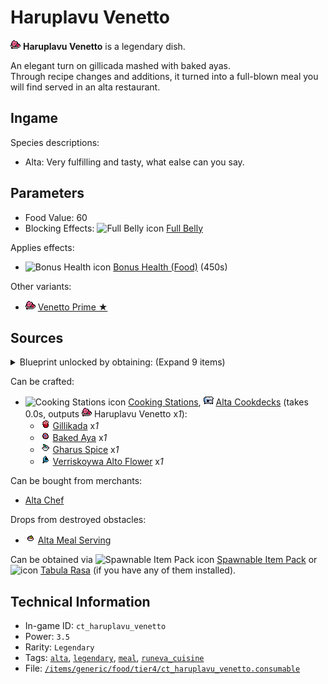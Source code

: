 # Haruplavu Venetto

<img src="https://raw.githubusercontent.com/Ceterai/Enternia/main/items/generic/food/tier4/ct_haruplavu_venetto.png" alt="Haruplavu Venetto icon" loading="lazy" width="auto" height="16px"/> **Haruplavu Venetto** is a legendary dish.

An elegant turn on gillicada mashed with baked ayas.  
Through recipe changes and additions, it turned into a full-blown meal you will find served in an alta restaurant.

## Ingame

Species descriptions:

- Alta: Very fulfilling and tasty, what ealse can you say.

## Parameters

- Food Value: 60
- Blocking Effects:  <img src="https://starbounder.org/mediawiki/images/6/60/Status_Well_Fed.png" alt="Full Belly icon" loading="lazy" width="16px" height="16px"/> [Full Belly](https://starbounder.org/Full_Belly)

Applies effects:

- <img src="https://starbounder.org/mediawiki/images/thumb/1/16/Status_Health_Boost.png/48px-Status_Health_Boost.png" alt="Bonus Health icon" loading="lazy" width="16px" height="16px"/> [Bonus Health (Food)](https://starbounder.org/Status_Effects#Stat_Boosts) (450s)

Other variants:

- <img src="https://raw.githubusercontent.com/Ceterai/Enternia/main/items/generic/food/tier4/ct_haruplavu_venetto.png" alt="Venetto Prime ★ icon" loading="lazy" width="auto" height="16px"/> [Venetto Prime ★](https://ceterai.github.io/MyEnternia/Wiki/VenettoPrime)

## Sources

<details markdown="1"><summary>Blueprint unlocked by obtaining: (Expand 9 items)</summary>

- <img src="https://raw.githubusercontent.com/Ceterai/Enternia/main/items/generic/food/tier3/ct_aya_punch.png" alt="Aya Punch icon" loading="lazy" width="auto" height="16px"/> [Aya Punch](https://ceterai.github.io/MyEnternia/Wiki/AyaPunch)
- <img src="https://raw.githubusercontent.com/Ceterai/Enternia/main/items/generic/food/tier3/ct_aya_gil_pie.png" alt="Aya-Gil Pie icon" loading="lazy" width="auto" height="16px"/> [Aya-Gil Pie](https://ceterai.github.io/MyEnternia/Wiki/Aya-GilPie)
- <img src="https://raw.githubusercontent.com/Ceterai/Enternia/main/items/generic/food/tier3/ct_aya_punch.png" alt="Bluesweet Punch ★★ icon" loading="lazy" width="auto" height="16px"/> [Bluesweet Punch ★★](https://ceterai.github.io/MyEnternia/Wiki/BluesweetPunch)
- <img src="https://raw.githubusercontent.com/Ceterai/Enternia/main/items/generic/food/tier3/ct_aya_gil_pie.png" alt="Ciranga Pie ★ icon" loading="lazy" width="auto" height="16px"/> [Ciranga Pie ★](https://ceterai.github.io/MyEnternia/Wiki/CirangaPie)
- <img src="https://raw.githubusercontent.com/Ceterai/Enternia/main/items/generic/food/tier3/ct_gil_tsay_stew.png" alt="Gharus Stew icon" loading="lazy" width="auto" height="16px"/> [Gharus Stew](https://ceterai.github.io/MyEnternia/Wiki/GharusStew)
- <img src="https://raw.githubusercontent.com/Ceterai/Enternia/main/items/generic/food/tier3/ct_gil_tsay_stew.png" alt="Gil-Tsay Stew icon" loading="lazy" width="auto" height="16px"/> [Gil-Tsay Stew](https://ceterai.github.io/MyEnternia/Wiki/Gil-TsayStew)
- <img src="https://raw.githubusercontent.com/Ceterai/Enternia/main/codex/alta/ebook/gyera.png" alt="Runeva Cuisine Book icon" loading="lazy" width="auto" height="16px"/> [Runeva Cuisine Book](https://ceterai.github.io/MyEnternia/Wiki/RunevaCuisineBook)
- <img src="https://raw.githubusercontent.com/Ceterai/Enternia/main/items/generic/food/tier3/ct_aya_gil_pie.png" alt="Runeva Pie ★★ icon" loading="lazy" width="auto" height="16px"/> [Runeva Pie ★★](https://ceterai.github.io/MyEnternia/Wiki/RunevaPie)
- <img src="https://raw.githubusercontent.com/Ceterai/Enternia/main/items/generic/food/tier3/ct_gil_tsay_stew.png" alt="Summer Cold Boil icon" loading="lazy" width="auto" height="16px"/> [Summer Cold Boil](https://ceterai.github.io/MyEnternia/Wiki/SummerColdBoil)

</details>

Can be crafted:

- <img src="https://starbounder.org/mediawiki/images/b/b2/Chic_Cooking_Table.png" alt="Cooking Stations icon" width="12" height="8"/> [Cooking Stations](https://starbounder.org/Cooking#Meal_Prep_Stations), ![ ](https://raw.githubusercontent.com/Ceterai/Enternia/main/objects/alta/cooking/cookdecks/icon.png) [Alta Cookdecks](https://ceterai.github.io/MyEnternia/Wiki/AltaCookdecks) (takes 0.0s, outputs <img src="https://raw.githubusercontent.com/Ceterai/Enternia/main/items/generic/food/tier4/ct_haruplavu_venetto.png" alt="Haruplavu Venetto icon" loading="lazy" width="auto" height="16px"/> Haruplavu Venetto x*1*):
  - <img src="https://raw.githubusercontent.com/Ceterai/Enternia/main/items/generic/food/tier1/ct_gillikada.png" alt="Gillikada icon" loading="lazy" width="auto" height="16px"/> [Gillikada](https://ceterai.github.io/MyEnternia/Wiki/Gillikada) x*1*
  - <img src="https://raw.githubusercontent.com/Ceterai/Enternia/main/items/generic/food/tier1/ct_aya_baked.png" alt="Baked Aya icon" loading="lazy" width="auto" height="16px"/> [Baked Aya](https://ceterai.github.io/MyEnternia/Wiki/BakedAya) x*1*
  - <img src="https://raw.githubusercontent.com/Ceterai/Enternia/main/items/generic/food/other/ct_gharus_spice.png" alt="Gharus Spice icon" loading="lazy" width="auto" height="16px"/> [Gharus Spice](https://ceterai.github.io/MyEnternia/Wiki/GharusSpice) x*1*
  - <img src="https://raw.githubusercontent.com/Ceterai/Enternia/main/objects/biome/alterash/koywa/flowers/alto/icon.png" alt="Verriskoywa Alto Flower icon" loading="lazy" width="auto" height="16px"/> [Verriskoywa Alto Flower](https://ceterai.github.io/MyEnternia/Wiki/VerriskoywaAltoFlower) x*1*

Can be bought from merchants:

- [Alta Chef](https://ceterai.github.io/MyEnternia/Wiki/AltaChef)

Drops from destroyed obstacles:

- <img src="https://raw.githubusercontent.com/Ceterai/Enternia/main/objects/alta/special/food/meal/icon.png" alt="Alta Meal Serving icon" loading="lazy" width="auto" height="16px"/> [Alta Meal Serving](https://ceterai.github.io/MyEnternia/Wiki/AltaMealServing)

Can be obtained via <img src="https://raw.githubusercontent.com/Silverfeelin/Starbound-SpawnableItemPack/master/interface/sip/iconSmall.png" alt="Spawnable Item Pack icon" width="18" height="14"/> [Spawnable Item Pack](https://steamcommunity.com/sharedfiles/filedetails/?id=733665104) or <img src="https://steamuserimages-a.akamaihd.net/ugc/263843960696222713/3EC9A7C005541F7D577EBCB8C5736B4EFC9973D6/" alt="icon" width="8" height="12"/> [Tabula Rasa](https://community.playstarbound.com/resources/the-tabula-rasa.3222/) (if you have any of them installed).

## Technical Information

- In-game ID: `ct_haruplavu_venetto`
- Power: `3.5`
- Rarity: `Legendary`
- Tags: [`alta`](https://ceterai.github.io/MyEnternia/Wiki/Tags/Alta), [`legendary`](https://ceterai.github.io/MyEnternia/Wiki/Tags/Legendary), [`meal`](https://ceterai.github.io/MyEnternia/Wiki/Tags/Meal), [`runeva_cuisine`](https://ceterai.github.io/MyEnternia/Wiki/Tags/RunevaCuisine)
- File: [`/items/generic/food/tier4/ct_haruplavu_venetto.consumable`](https://github.com/Ceterai/Enternia/blob/main/items/generic/food/tier4/ct_haruplavu_venetto.consumable)
